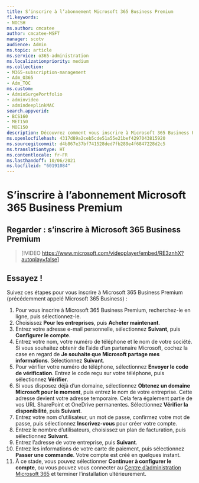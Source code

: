 ```yaml
---
title: S’inscrire à l’abonnement Microsoft 365 Business Premium
f1.keywords:
- NOCSH
ms.author: cmcatee
author: cmcatee-MSFT
manager: scotv
audience: Admin
ms.topic: article
ms.service: o365-administration
ms.localizationpriority: medium
ms.collection:
- M365-subscription-management
- Adm_O365
- Adm_TOC
ms.custom:
- AdminSurgePortfolio
- adminvideo
- admindeeplinkMAC
search.appverid:
- BCS160
- MET150
- MOE150
description: Découvrez comment vous inscrire à Microsoft 365 Business Premium (précédemment appelé Microsoft 365 Business).
ms.openlocfilehash: 4317d89a2ceb5cde51a55e21bef4297043815920
ms.sourcegitcommit: d4b867e37bf741528ded7fb289e4f6847228d2c5
ms.translationtype: HT
ms.contentlocale: fr-FR
ms.lasthandoff: 10/06/2021
ms.locfileid: "60191084"
---
```

# <a name="sign-up-for-microsoft-365-business-premium-subscription"></a>S’inscrire à l’abonnement Microsoft 365 Business Premium

## <a name="watch-sign-up-for-microsoft-365-business-premium"></a>Regarder : s’inscrire à Microsoft 365 Business Premium

> [!VIDEO https://www.microsoft.com/videoplayer/embed/RE3znhX?autoplay=false]

## <a name="try-it"></a>Essayez !

Suivez ces étapes pour vous inscrire à Microsoft 365 Business Premium (précédemment appelé Microsoft 365 Business) :

1. Pour vous inscrire à Microsoft 365 Business Premium, recherchez-le en ligne, puis sélectionnez-le.
2. Choisissez **Pour les entreprises**, puis **Acheter maintenant**.
3. Entrez votre adresse e-mail personnelle, sélectionnez **Suivant**, puis **Configurer le compte**.
4. Entrez votre nom, votre numéro de téléphone et le nom de votre société. Si vous souhaitez obtenir de l’aide d’un partenaire Microsoft, cochez la case en regard de  **Je souhaite que Microsoft partage mes informations**. Sélectionnez **Suivant**.
5. Pour vérifier votre numéro de téléphone, sélectionnez **Envoyer le code de vérification**. Entrez le code reçu sur votre téléphone, puis sélectionnez **Vérifier**.
6. Si vous disposez déjà d’un domaine, sélectionnez **Obtenez un domaine Microsoft pour le moment**, puis entrez le nom de votre entreprise. Cette adresse devient votre adresse temporaire. Cela fera également partie de vos URL SharePoint et OneDrive permanentes. Sélectionnez  **Vérifier la disponibilité**, puis **Suivant**.
7. Entrez votre nom d’utilisateur, un mot de passe, confirmez votre mot de passe, puis sélectionnez **Inscrivez-vous** pour créer votre compte.
8. Entrez le nombre d’utilisateurs, choisissez un plan de facturation, puis sélectionnez **Suivant**.
9.  Entrez l’adresse de votre entreprise, puis **Suivant**.
10. Entrez les informations de votre carte de paiement, puis sélectionnez **Passer une commande**. Votre compte est créé en quelques instant.
11. À ce stade, vous pouvez sélectionner **Continuer à configurer le compte**, ou vous pouvez vous connecter au <a href="https://go.microsoft.com/fwlink/p/?linkid=2024339" target="_blank">Centre d’administration Microsoft 365</a> et terminer l’installation ultérieurement.